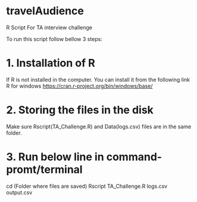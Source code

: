 # travelAudience
R Script For TA interview challenge

To run this script follow bellow 3 steps:

# 1. Installation of R
If R is not installed in the computer. You can install it from the following link
R for windows 
https://cran.r-project.org/bin/windows/base/

# 2. Storing the files in the disk 
Make sure Rscript(TA_Challenge.R) and Data(logs.csv) files are in the same folder.

# 3. Run below line in command-promt/terminal
cd (Folder where files are saved)
Rscript TA_Challenge.R logs.csv output.csv
